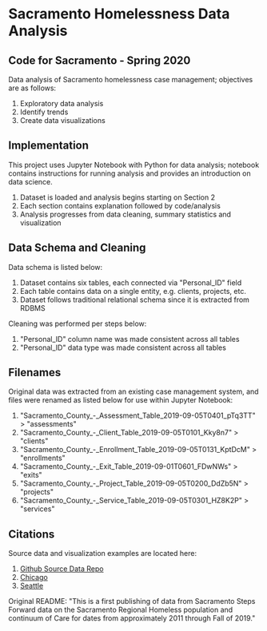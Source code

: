 # Sacramento Homelessness Data Analysis

## Code for Sacramento - Spring 2020

Data analysis of Sacramento homelessness case management; objectives are as follows:

1. Exploratory data analysis
2. Identify trends
3. Create data visualizations

## Implementation
This project uses Jupyter Notebook with Python for data analysis; notebook contains
instructions for running analysis and provides an introduction on data science.

1. Dataset is loaded and analysis begins starting on Section 2
2. Each section contains explanation followed by code/analysis
3. Analysis progresses from data cleaning, summary statistics and visualization

## Data Schema and Cleaning
Data schema is listed below:

1. Dataset contains six tables, each connected via "Personal_ID" field
2. Each table contains data on a single entity, e.g. clients, projects, etc.
3. Dataset follows traditional relational schema since it is extracted from RDBMS

Cleaning was performed per steps below:

1. "Personal_ID" column name was made consistent across all tables
2. "Personal_ID" data type was made consistent across all tables

## Filenames
Original data was extracted from an existing case management system, and files were
renamed as listed below for use within Jupyter Notebook:

1. "Sacramento_County_-_Assessment_Table_2019-09-05T0401_pTq3TT" > "assessments"
2. "Sacramento_County_-_Client_Table_2019-09-05T0101_Kky8n7" > "clients"
3. "Sacramento_County_-_Enrollment_Table_2019-09-05T0131_KptDcM" > "enrollments"
4. "Sacramento_County_-_Exit_Table_2019-09-01T0601_FDwNWs" > "exits"
5. "Sacramento_County_-_Project_Table_2019-09-05T0200_DdZb5N" > "projects"
6. "Sacramento_County_-_Service_Table_2019-09-05T0301_HZ8K2P" > "services"

## Citations
Source data and visualization examples are located here:

1. [Github Source Data Repo](https://github.com/code4sac/sacramento-county-homeless-hmis-data)
2. [Chicago](https://allchicago.org/dashboard-to-end-homelessness)
3. [Seattle](http://allhomekc.org/data-overview/)

Original README: "This is a first publishing of data from Sacramento Steps Forward data on
the Sacramento Regional Homeless population and continuum of Care for dates from
approximately 2011 through Fall of 2019."

